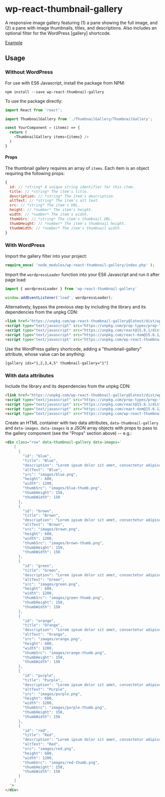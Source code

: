 # wp-react-thumbnail-gallery
A responsive image gallery featuring (1) a pane showing the full image, and (2) a pane with image thumbnails, titles, and descriptions. Also includes an optional filter for the WordPress [gallery] shortcode.

[Example](https://johnwatkins0.github.io/wp-react-thumbnail-gallery/)


## Usage

### Without WordPress

For use with ES6 Javascript, install the package from NPM:

```
npm install --save wp-react-thumbnail-gallery
```

To use the package directly:

```Javascript
import React from 'react';

import ThumbnailGallery from './ThumbnailGallery/ThumbnailGallery';

const YourComponent = (items) => {
  return (
    <ThumbnailGallery items={items} />
  )
}
```

#### Props

The thumbnail gallery requires an array of `items`. Each item is an object requiring the following props:

```Javascript
{
  id: // *string* A unique string identifier for this item.
  title: // *string* The item's title.
  description: // *string* The item's description.
  altText: // *string* The item's alt text.
  src: // *string* The item's URL.
  height: // *number* The item's height.
  width: // *number* The item's width.
  thumbSrc: // *string* The item's thumbnail URL.
  thumbHeight: // *number* The item's thumbnail height.
  thumbWidth: // *number* The item's thumbnail width.
}
```

### With WordPress

Import the gallery filter into your project:

```PHP
require_once( 'node_modules/wp-react-thumbnail-gallery/index.php' );
```

Import the `wordpressLoader` function into your ES6 Javascript and run it after page load:
```Javascript
import { wordpressLoader } from 'wp-react-thumbnail-gallery'

window.addEventListener('load', wordpressLoader);
```

Alternatively, bypass the previous step by including the library and its dependencies from the unpkg CDN:

```HTML
<link href="https://unpkg.com/wp-react-thumbnail-gallery@latest/dist/wp-react-thumbnail-gallery.min.css" media="all" rel="stylesheet" />
<script type="text/javascript" src="https://unpkg.com/prop-types/prop-types.min.js"></script>
<script type="text/javascript" src="https://unpkg.com/react@15.6.1/dist/react.min.js"></script>
<script type="text/javascript" src="https://unpkg.com/react-dom@15.6.1/dist/react-dom.min.js"></script>
<script type="text/javascript" src="https://unpkg.com/wp-react-thumbnail-gallery@latest/dist/wp-react-thumbnail-gallery.min.wordpress.js"></script>
```

Use the WordPress gallery shortcode, adding a "thumbnail-gallery" attribute, whose value can be anything:

```
[gallery ids="1,2,3,4,5" thumbnail-gallery="1"]
```

### With data attributes

Include the library and its dependencies from the unpkg CDN:

```HTML
<link href="https://unpkg.com/wp-react-thumbnail-gallery@latest/dist/wp-react-thumbnail-gallery.min.css" media="all" rel="stylesheet" />
<script type="text/javascript" src="https://unpkg.com/prop-types/prop-types.min.js"></script>
<script type="text/javascript" src="https://unpkg.com/react@15.6.1/dist/react.min.js"></script>
<script type="text/javascript" src="https://unpkg.com/react-dom@15.6.1/dist/react-dom.min.js"></script>
<script type="text/javascript" src="https://unpkg.com/wp-react-thumbnail-gallery@latest/dist/wp-react-thumbnail-gallery.min.dataAttributes.js"></script>
```

Create an HTML container with two data attributes, `data-thumbnail-gallery` and `data-images`. `data-images` is a JSON array objects with props to pass to the gallery component (see the "Props" section above) -- e.g.:

```HTML
<div class="row" data-thumbnail-gallery data-images='
    [
      {
        "id": "blue",
        "title": "Blue",
        "description": "Lorem ipsum dolor sit amet, consectetur adipiscing elit. Curabitur maximus tristique tempor. Integer scelerisque libero eu libero maximus accumsan. Ut consectetur nec elit finibus pellentesque.",
        "altText": "Blue",
        "src": "images/blue.png",
        "height": 600,
        "width": 1200,
        "thumbSrc": "images/blue-thumb.png",
        "thumbHeight": 150,
        "thumbWidth": 150
      },
      {
        "id": "brown",
        "title": "Brown",
        "description": "Lorem ipsum dolor sit amet, consectetur adipiscing elit. Curabitur maximus tristique tempor. Integer scelerisque libero eu libero maximus accumsan. Ut consectetur nec elit finibus pellentesque.",
        "altText": "Brown",
        "src": "images/brown.png",
        "height": 600,
        "width": 1200,
        "thumbSrc": "images/brown-thumb.png",
        "thumbHeight": 150,
        "thumbWidth": 150
      },
      {
        "id": "green",
        "title": "Green",
        "description": "Lorem ipsum dolor sit amet, consectetur adipiscing elit. Curabitur maximus tristique tempor. Integer scelerisque libero eu libero maximus accumsan. Ut consectetur nec elit finibus pellentesque.",
        "altText": "Green",
        "src": "images/green.png",
        "height": 600,
        "width": 1200,
        "thumbSrc": "images/green-thumb.png",
        "thumbHeight": 150,
        "thumbWidth": 150
      },
      {
        "id": "orange",
        "title": "Orange",
        "description": "Lorem ipsum dolor sit amet, consectetur adipiscing elit. Curabitur maximus tristique tempor. Integer scelerisque libero eu libero maximus accumsan. Ut consectetur nec elit finibus pellentesque.",
        "altText": "Orange",
        "src": "images/orange.png",
        "height": 600,
        "width": 1200,
        "thumbSrc": "images/orange-thumb.png",
        "thumbHeight": 150,
        "thumbWidth": 150
      },
      {
        "id": "purple",
        "title": "Purple",
        "description": "Lorem ipsum dolor sit amet, consectetur adipiscing elit. Curabitur maximus tristique tempor. Integer scelerisque libero eu libero maximus accumsan. Ut consectetur nec elit finibus pellentesque.",
        "altText": "Purple",
        "src": "images/purple.png",
        "height": 600,
        "width": 1200,
        "thumbSrc": "images/purple-thumb.png",
        "thumbHeight": 150,
        "thumbWidth": 150
      },
      {
        "id": "red",
        "title": "Red",
        "description": "Lorem ipsum dolor sit amet, consectetur adipiscing elit. Curabitur maximus tristique tempor. Integer scelerisque libero eu libero maximus accumsan. Ut consectetur nec elit finibus pellentesque.",
        "altText": "Red",
        "src": "images/red.png",
        "height": 600,
        "width": 1200,
        "thumbSrc": "images/red-thumb.png",
        "thumbHeight": 150,
        "thumbWidth": 150
      }
    ]
  '>
</div>
  ```
